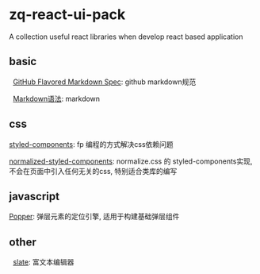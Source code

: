 # zq-react-ui-pack
A collection useful react libraries when develop react based application 

## basic
   [GitHub Flavored Markdown Spec](https://github.github.com/gfm/): github markdown规范
   
   [Markdown语法](https://guides.github.com/pdfs/markdown-cheatsheet-online.pdf): markdown

## css
   [styled-components](https://github.com/styled-components/styled-components): fp 编程的方式解决css依赖问题
   
   [normalized-styled-components](https://github.com/yldio/normalized-styled-components): normalize.css 的 styled-components实现, 不会在页面中引入任何无关的css, 特别适合类库的编写
   
## javascript
   [Popper](https://github.com/FezVrasta/popper.js): 弹层元素的定位引擎, 适用于构建基础弹层组件
   
## other
   [slate](https://github.com/ianstormtaylor/slate): 富文本编辑器

